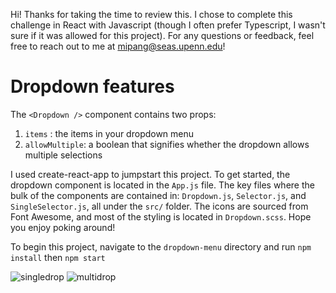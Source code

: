 Hi! Thanks for taking the time to review this. I chose to complete this challenge in React with Javascript (though I often prefer Typescript, I wasn't sure if it was allowed for this project). For any questions or feedback, feel free to reach out to me at mipang@seas.upenn.edu!

# Dropdown features

The `<Dropdown />` component contains two props:

1. `items` : the items in your dropdown menu
2. `allowMultiple`: a boolean that signifies whether the dropdown allows multiple selections

I used create-react-app to jumpstart this project. To get started, the dropdown component is located in the `App.js` file. The key files where the bulk of the components are contained in: `Dropdown.js`, `Selector.js`, and `SingleSelector.js`, all under the `src/` folder. The icons are sourced from Font Awesome, and most of the styling is located in `Dropdown.scss`. Hope you enjoy poking around!

To begin this project, navigate to the `dropdown-menu` directory and run
`npm install`
then
`npm start`

![singledrop](https://user-images.githubusercontent.com/42326429/193954239-ef8f614e-805b-4ee3-86a1-0a1e2f24a001.JPG)
![multidrop](https://user-images.githubusercontent.com/42326429/193954244-05246799-2a2c-490c-abe9-1a62a0c1c3a0.JPG)

